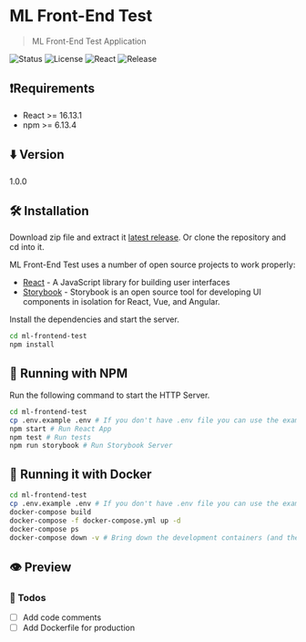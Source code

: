 # ML Front-End Test

> ML Front-End Test Application

![Status][status-image]
![License][license-image]
![React][react-image]
![Release][release-image]

## ❗️Requirements

- React >= 16.13.1
- npm >= 6.13.4

## ⬇️ Version

1.0.0

## 🛠 Installation

Download zip file and extract it [latest release](https://github.com/reysmerwvr/ml-frontend-test). Or clone the repository and cd into it.

ML Front-End Test uses a number of open source projects to work properly:

- [React] - A JavaScript library for building user interfaces
- [Storybook] - Storybook is an open source tool for developing UI components in isolation for React, Vue, and Angular.

Install the dependencies and start the server.

```sh
cd ml-frontend-test
npm install
```

## 🚀 Running with NPM

Run the following command to start the HTTP Server.

```sh
cd ml-frontend-test
cp .env.example .env # If you don't have .env file you can use the example one. Just rename .env.example to .env. Enter your configuration here.
npm start # Run React App
npm test # Run tests
npm run storybook # Run Storybook Server
```

## 🐳 Running it with Docker

```sh
cd ml-frontend-test
cp .env.example .env # If you don't have .env file you can use the example one. Just rename .env.example to .env. Enter your configuration here.
docker-compose build
docker-compose -f docker-compose.yml up -d
docker-compose ps
docker-compose down -v # Bring down the development containers (and the associated volumes with the -v flag)
```

## 👁 Preview

### 📝 Todos

- [ ] Add code comments
- [ ] Add Dockerfile for production

[//]: # (These are reference links used in the body of this note and get stripped out when the markdown processor does
its job. There is no need to format nicely because it shouldn't be seen. Thanks SO - http://stackoverflow.com/questions/4823468/store-comments-in-markdown-syntax)

   [React]: <https://reactjs.org//>
   [Storybook]: <https://storybook.js.org/>
   [status-image]: <https://img.shields.io/badge/status-development-green>
   [license-image]: <https://img.shields.io/badge/License-MIT-blue.svg>
   [react-image]: <https://img.shields.io/badge/react-16.13.1-blue>
   [release-image]: <https://img.shields.io/badge/release-1.0.0-orange>
